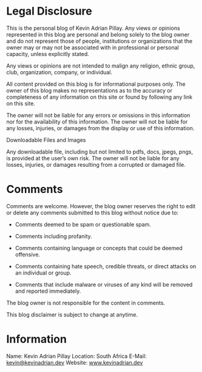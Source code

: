 # Legal Disclosure

This is the personal blog of Kevin Adrian Pillay. Any views or opinions represented in this blog are personal and belong solely to the blog owner and do not represent those of people, institutions or organizations that the owner may or may not be associated with in professional or personal capacity, unless explicitly stated.

Any views or opinions are not intended to malign any religion, ethnic group, club, organization, company, or individual.

All content provided on this blog is for informational purposes only. The owner of this blog makes no representations as to the accuracy or completeness of any information on this site or found by following any link on this site.

The owner will not be liable for any errors or omissions in this information nor for the availability of this information. The owner will not be liable for any losses, injuries, or damages from the display or use of this information.

Downloadable Files and Images

Any downloadable file, including but not limited to pdfs, docs, jpegs, pngs, is provided at the user’s own risk. The owner will not be liable for any losses, injuries, or damages resulting from a corrupted or damaged file. 

# Comments

Comments are welcome. However, the blog owner reserves the right to edit or delete any comments submitted to this blog without notice due to:

- Comments deemed to be spam or questionable spam.

- Comments including profanity.

- Comments containing language or concepts that could be deemed offensive.

- Comments containing hate speech, credible threats, or direct attacks on an individual or group.

- Comments that include malware or viruses of any kind will be removed and reported immediately. 

The blog owner is not responsible for the content in comments.

This blog disclaimer is subject to change at anytime.

# Information

Name:       Kevin Adrian Pillay
Location:   South Africa
E-Mail:     kevin@kevinadrian.dev
Website:    www.kevinadrian.dev
